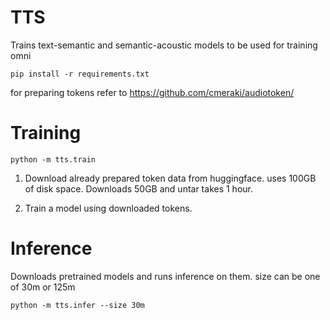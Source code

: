 TTS
===

Trains text-semantic and semantic-acoustic models to be used for training omni

```
pip install -r requirements.txt
```

for preparing tokens refer to https://github.com/cmeraki/audiotoken/

# Training 
```
python -m tts.train
```

1. Download already prepared token data from huggingface. uses 100GB of disk space. Downloads 50GB and untar takes 1 hour.  

2. Train a model using downloaded tokens.  


# Inference
Downloads pretrained models and runs inference on them.
size can be one of 30m or 125m

```
python -m tts.infer --size 30m
```


